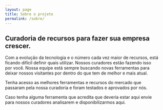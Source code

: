 ```yaml
---
layout: page
title: Sobre o projeto
permalink: /sobre/
---
```


## Curadoria de recursos para fazer sua empresa crescer.

Com a evolução da tecnologia e o número cada vez maior de recursos, está ficando difícil definir quais utilizar. Nossos curadores estão fazendo isso por você. Nossa equipe está sempre buscando novas ferramentas para deixar nossos visitantes por dentro do que tem de melhor e mais atual.

Tenha acesso as melhores ferramentas e recursos do mercado que passaram pela nossa curadoria e foram testados e aprovados por nós.

Caso tenha alguma ferramenta que acredita que deveria estar aqui envie para nossos curadores analisarem e disponibilizarmos aqui.
